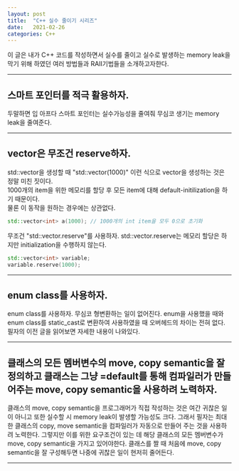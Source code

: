 ```yaml
---
layout: post
title:  "C++ 실수 줄이기 시리즈"
date:   2021-02-26
categories: C++
---
```


이 글은 내가 C++ 코드를 작성하면서 실수를 줄이고 실수로 발생하는 memory leak을 막기 위해 하였던 여러 방법들과 RAII기법들을 소개하고자한다.  

--------------------------------------

## 스마트 포인터를 적극 활용하자.    

두말하면 입 아프다 스마트 포인터는 실수가능성을 줄여줘 무심코 생기는 memory leak을 줄여준다.      

--------------------------------------

## vector은 무조건 reserve하자.      
   
std::vector을 생성할 때 "std::vector(1000)" 이런 식으로 vector을 생성하는 것은 정말 미친 짓이다.        
1000개의 item을 위한 메모리를 할당 후 모든 item에 대해 default-initilization을 하기 때문이다.     
물론 이 동작을 원하는 경우에는 상관없다.                   
```c++
std::vector<int> a(1000); // 1000개의 int item을 모두 0으로 초기화
```

무조건 "std::vector.reserve"를 사용하자. std::vector.reserve는 메모리 할당은 하지만 initialization을 수행하지 않는다.                
```c++
std::vector<int> variable;
variable.reserve(1000);
```

--------------------------------------

## enum class를 사용하자.      

enum class를 사용하자. 무심코 형변환하는 일이 없어진다. enum을 사용했을 때와 enum class를 static_cast로 변환하여 사용하였을 때 오버헤드의 차이는 전혀 없다. 필자의 이전 글을 읽어보면 자세한 내용이 나와있다.      

--------------------------------------

## 클래스의 모든 멤버변수의 move, copy semantic을 잘 정의하고 클래스는 그냥 =default를 통해 컴파일러가 만들어주는 move, copy semantic을 사용하려 노력하자.       

클래스의 move, copy semantic을 프로그래머가 직접 작성하는 것은 여간 귀찮은 일이 아니고 또한 실수할 시 memory leak이 발생할 가능성도 크다. 그래서 필자는 최대한 클래스의 copy, move semantic을 컴파일러가 자동으로 만들어 주는 것을 사용하려 노력한다. 그렇지만 이를 위한 요구조건이 있는 데 해당 클래스의 모든 멤버변수가 move, copy semantic을 가지고 있어야한다. 클래스를 짤 때 처음에 move, copy semantic을 잘 구성해두면 나중에 귀찮은 일이 현저히 줄어든다.            

--------------------------------------


